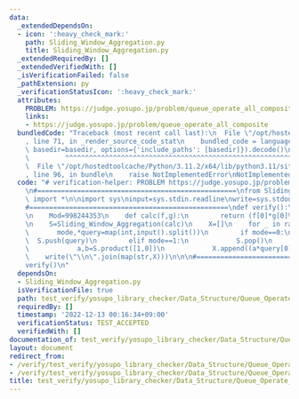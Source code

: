 ```yaml
---
data:
  _extendedDependsOn:
  - icon: ':heavy_check_mark:'
    path: Sliding_Window_Aggregation.py
    title: Sliding_Window_Aggregation.py
  _extendedRequiredBy: []
  _extendedVerifiedWith: []
  _isVerificationFailed: false
  _pathExtension: py
  _verificationStatusIcon: ':heavy_check_mark:'
  attributes:
    PROBLEM: https://judge.yosupo.jp/problem/queue_operate_all_composite
    links:
    - https://judge.yosupo.jp/problem/queue_operate_all_composite
  bundledCode: "Traceback (most recent call last):\n  File \"/opt/hostedtoolcache/Python/3.11.2/x64/lib/python3.11/site-packages/onlinejudge_verify/documentation/build.py\"\
    , line 71, in _render_source_code_stat\n    bundled_code = language.bundle(stat.path,\
    \ basedir=basedir, options={'include_paths': [basedir]}).decode()\n          \
    \         ^^^^^^^^^^^^^^^^^^^^^^^^^^^^^^^^^^^^^^^^^^^^^^^^^^^^^^^^^^^^^^^^^^^^^^^^^^^^^^^^^\n\
    \  File \"/opt/hostedtoolcache/Python/3.11.2/x64/lib/python3.11/site-packages/onlinejudge_verify/languages/python.py\"\
    , line 96, in bundle\n    raise NotImplementedError\nNotImplementedError\n"
  code: "# verification-helper: PROBLEM https://judge.yosupo.jp/problem/queue_operate_all_composite\n\
    \n#==================================================\nfrom Sliding_Window_Aggregation\
    \ import *\n\nimport sys\ninput=sys.stdin.readline\nwrite=sys.stdout.write\n\n\
    #==================================================\ndef verify():\n    Q=int(input())\n\
    \n    Mod=998244353\n    def calc(f,g):\n        return (f[0]*g[0]%Mod, (f[1]*g[0]+g[1])%Mod)\n\
    \n    S=Sliding_Window_Aggregation(calc)\n    X=[]\n    for _ in range(Q):\n \
    \       mode,*query=map(int,input().split())\n        if mode==0:\n          \
    \  S.push(query)\n        elif mode==1:\n            S.pop()\n        else:\n\
    \            a,b=S.product([1,0])\n            X.append((a*query[0]+b)%Mod)\n\n\
    \    write(\"\\n\".join(map(str,X)))\n\n\n#==================================================\n\
    verify()\n"
  dependsOn:
  - Sliding_Window_Aggregation.py
  isVerificationFile: true
  path: test_verify/yosupo_library_checker/Data_Structure/Queue_Operate_All_Composite.test.py
  requiredBy: []
  timestamp: '2022-12-13 00:16:34+09:00'
  verificationStatus: TEST_ACCEPTED
  verifiedWith: []
documentation_of: test_verify/yosupo_library_checker/Data_Structure/Queue_Operate_All_Composite.test.py
layout: document
redirect_from:
- /verify/test_verify/yosupo_library_checker/Data_Structure/Queue_Operate_All_Composite.test.py
- /verify/test_verify/yosupo_library_checker/Data_Structure/Queue_Operate_All_Composite.test.py.html
title: test_verify/yosupo_library_checker/Data_Structure/Queue_Operate_All_Composite.test.py
---
```

